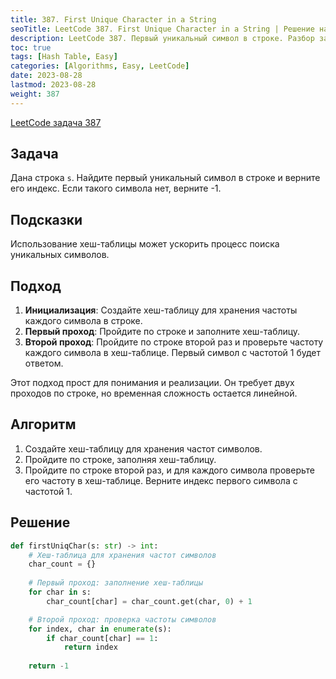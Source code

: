 ```yaml
---
title: 387. First Unique Character in a String
seoTitle: LeetCode 387. First Unique Character in a String | Решение на Python.
description: LeetCode 387. Первый уникальный символ в строке. Разбор задачи.
toc: true
tags: [Hash Table, Easy]
categories: [Algorithms, Easy, LeetCode]
date: 2023-08-28
lastmod: 2023-08-28
weight: 387
---
```


[LeetCode задача 387](<https://leetcode.com/problems/first-unique-character-in-a-string/>)

## Задача

Дана строка `s`. Найдите первый уникальный символ в строке и верните его индекс. Если такого символа нет, верните -1.

## Подсказки

Использование хеш-таблицы может ускорить процесс поиска уникальных символов.

## Подход

1. **Инициализация**: Создайте хеш-таблицу для хранения частоты каждого символа в строке.
2. **Первый проход**: Пройдите по строке и заполните хеш-таблицу.
3. **Второй проход**: Пройдите по строке второй раз и проверьте частоту каждого символа в хеш-таблице. Первый символ с частотой 1 будет ответом.

Этот подход прост для понимания и реализации. Он требует двух проходов по строке, но временная сложность остается линейной.

## Алгоритм

1. Создайте хеш-таблицу для хранения частот символов.
2. Пройдите по строке, заполняя хеш-таблицу.
3. Пройдите по строке второй раз, и для каждого символа проверьте его частоту в хеш-таблице. Верните индекс первого символа с частотой 1.

## Решение

```python
def firstUniqChar(s: str) -> int:
    # Хеш-таблица для хранения частот символов
    char_count = {}
    
    # Первый проход: заполнение хеш-таблицы
    for char in s:
        char_count[char] = char_count.get(char, 0) + 1

    # Второй проход: проверка частоты символов
    for index, char in enumerate(s):
        if char_count[char] == 1:
            return index
            
    return -1
```
